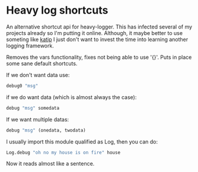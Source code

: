 # Heavy log shortcuts

An alternative shortcut api for heavy-logger.
This has infected several of my projects already so I'm
putting it online.
Although, it maybe better to use someting like [katip](http://hackage.haskell.org/package/katip)
I just don't want to invest the time into learning another logging framework.

Removes the vars functionality, fixes not being able to use '{}'.
Puts in place some sane default shortcuts.

If we don't want data use:

```haskell
debug0 "msg"
```

if we do want data (which is almost always the case):

```haskell
debug "msg" somedata
```

If we want multiple datas:

```haskell
debug "msg" (onedata, twodata)
```

I usually import this module qualified as Log,
then you can do:

```haskell
Log.debug "oh no my house is on fire" house
```

Now it reads almost like a sentence.
